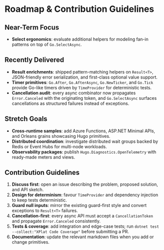 # Roadmap & Contribution Guidelines

## Near-Term Focus

- **Select ergonomics**: evaluate additional helpers for modeling fan-in patterns on top of `Go.SelectAsync`.

## Recently Delivered

- **Result enrichments**: shipped pattern-matching helpers on `Result<T>`, JSON-friendly error serialization, and first-class optional value support.
- **Timer primitives**: `Go.After`, `Go.AfterAsync`, `Go.NewTicker`, and `Go.Tick` provide Go-like timers driven by `TimeProvider` for deterministic tests.
- **Cancellation audit**: every async combinator now propagates `Error.Canceled` with the originating token, and `Go.SelectAsync` surfaces cancellations as structured failures instead of exceptions.

## Stretch Goals

- **Cross-runtime samples**: add Azure Functions, ASP.NET Minimal APIs, and Orleans grains showcasing Hugo primitives.
- **Distributed coordination**: investigate distributed wait groups backed by Redis or Event Hubs for multi-node workloads.
- **Observability packages**: publish `Hugo.Diagnostics.OpenTelemetry` with ready-made meters and views.

## Contribution Guidelines

1. **Discuss first**: open an issue describing the problem, proposed solution, and API sketch.
2. **Design for determinism**: favour `TimeProvider` and dependency injection to keep tests deterministic.
3. **Guard null inputs**: mirror the existing guard-first style and convert exceptions to `Result<T>` failures.
4. **Cancellation-first**: every async API must accept a `CancellationToken` and propagate `Error.Canceled` consistently.
5. **Tests & coverage**: add integration and edge-case tests; run `dotnet test --collect:"XPlat Code Coverage"` before submitting a PR.
6. **Documentation**: update the relevant markdown files when you add or change primitives.

